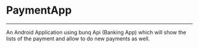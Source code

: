 # PaymentApp
__________________________________________________

An Android Application using bunq Api (Banking App) which will show the lists of the payment and allow to do new payments as well.
